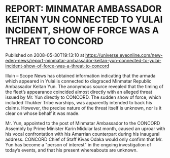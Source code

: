 # REPORT: MINMATAR AMBASSADOR KEITAN YUN CONNECTED TO YULAI INCIDENT, SHOW OF FORCE WAS A THREAT TO CONCORD
Published on 2008-05-30T19:13:10 at https://universe.eveonline.com/new-eden-news/report-minmatar-ambassador-keitan-yun-connected-to-yulai-incident-show-of-force-was-a-threat-to-concord

Illuin – Scope News has obtained information indicating that the armada which appeared in Yulai is connected to disgraced Minmatar Republic Ambassador Keitan Yun. The anonymous source revealed that the timing of the fleet’s appearance coincided almost directly with an alleged threat issued by Mr. Yun directly to CONCORD. The sudden show of force, which included Thukker Tribe warships, was apparently intended to back his claims. However, the precise nature of the threat itself is unknown, nor is it clear on whose behalf it was made. 

Mr. Yun, appointed to the post of Minmatar Ambassador to the CONCORD Assembly by Prime Minister Karin Midular last month, caused an uproar with his vocal confrontation with his Amarrian counterpart during his inaugural address. CONCORD Chief of Staff Kivas Odaka would only confirm that Mr. Yun has become a "person of interest" in the ongoing investigation of today’s events, and that his present whereabouts are unknown.
